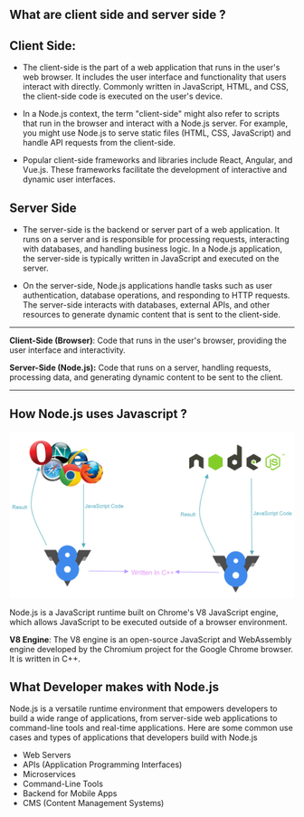 ## What are client side and server side ?

## Client Side: 

* The client-side is the part of a web application that runs in the user's web browser. It includes the user interface and functionality that users interact with directly. Commonly written in JavaScript, HTML, and CSS, the client-side code is executed on the user's device.

* In a Node.js context, the term "client-side" might also refer to scripts that run in the browser and interact with a Node.js server. For example, you might use Node.js to serve static files (HTML, CSS, JavaScript) and handle API requests from the client-side.

* Popular client-side frameworks and libraries include React, Angular, and Vue.js. These frameworks facilitate the development of interactive and dynamic user interfaces.

## Server Side 

* The server-side is the backend or server part of a web application. It runs on a server and is responsible for processing requests, interacting with databases, and handling business logic. In a Node.js application, the server-side is typically written in JavaScript and executed on the server.

* On the server-side, Node.js applications handle tasks such as user authentication, database operations, and responding to HTTP requests. The server-side interacts with databases, external APIs, and other resources to generate dynamic content that is sent to the client-side.

---

**Client-Side (Browser)**: Code that runs in the user's browser, providing the user interface and interactivity.

**Server-Side (Node.js):** Code that runs on a server, handling requests, processing data, and generating dynamic content to be sent to the client.

--- 


## How Node.js uses Javascript ?

![demo1](/assets/demo1.png)

Node.js is a JavaScript runtime built on Chrome's V8 JavaScript engine, which allows JavaScript to be executed outside of a browser environment.

**V8 Engine**: The V8 engine is an open-source JavaScript and WebAssembly engine developed by the Chromium project for the Google Chrome browser. It is written in C++.

## What Developer makes with Node.js

Node.js is a versatile runtime environment that empowers developers to build a wide range of applications, from server-side web applications to command-line tools and real-time applications. Here are some common use cases and types of applications that developers build with Node.js

* Web Servers
* APIs (Application Programming Interfaces)
* Microservices 
* Command-Line Tools 
* Backend for Mobile Apps
* CMS (Content Management Systems)
